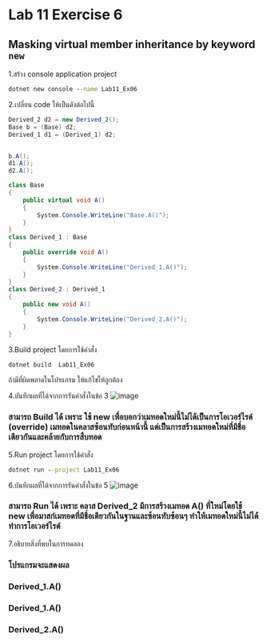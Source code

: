 # Lab 11 Exercise 6

## Masking virtual member inheritance by keyword `new`

1.สร้าง console application project

```cmd
dotnet new console --name Lab11_Ex06
```

2.เปลี่ยน code ให้เป็นดังต่อไปนี้

```cs
Derived_2 d2 = new Derived_2();
Base b = (Base) d2;
Derived_1 d1 = (Derived_1) d2;


b.A();
d1.A();
d2.A();

class Base
{
    public virtual void A()
    {
        System.Console.WriteLine("Base.A()");
    }
}
class Derived_1 : Base
{
    public override void A()
    {
        System.Console.WriteLine("Derived_1.A()");
    }
}
class Derived_2 : Derived_1
{
    public new void A()
    {
        System.Console.WriteLine("Derived_2.A()");
    }
}
```

3.Build project โดยการใช้คำสั่ง

```cmd
dotnet build  Lab11_Ex06
```

ถ้ามีที่ผิดพลาดในโปรแกรม ให้แก้ไขให้ถูกต้อง

4.บันทึกผลที่ได้จากการรันคำสั่งในข้อ 3
![image](https://github.com/VisawaPRO/03376836-OOP-2566-Lab-11/assets/144195555/2009dc74-74ea-484f-8302-0962bc4bcefc)
### สามารถ Build ได้ เพราะ ใช้ new เพื่อบอกว่าเมทอดใหม่นี้ไม่ได้เป็นการโอเวอร์ไรด์ (override) เมทอดในคลาสซ้อนทับก่อนหน้านี้ แต่เป็นการสร้างเมทอดใหม่ที่มีชื่อเดียวกันและคล้ายกับการสืบทอด
5.Run project โดยการใช้คำสั่ง

```cmd
dotnet run --project Lab11_Ex06
```

6.บันทึกผลที่ได้จากการรันคำสั่งในข้อ 5
![image](https://github.com/VisawaPRO/03376836-OOP-2566-Lab-11/assets/144195555/5b397618-1059-4f56-8b81-622bed64971a)
### สามารถ Run ได้ เพราะ คลาส Derived_2 มีการสร้างเมทอด A() ที่ใหม่โดยใช้ new เพื่อมาสก์เมทอดที่มีชื่อเดียวกันในฐานและซ้อนทับซ้อนๆ ทำให้เมทอดใหม่นี้ไม่ได้ทำการโอเวอร์ไรด์
7.อธิบายสิ่งที่พบในการทดลอง
### โปรแกรมจะแสดงผล
### Derived_1.A()
### Derived_1.A()
### Derived_2.A()

